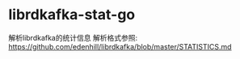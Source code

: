 # librdkafka-stat-go
解析librdkafka的统计信息
解析格式参照:
https://github.com/edenhill/librdkafka/blob/master/STATISTICS.md
